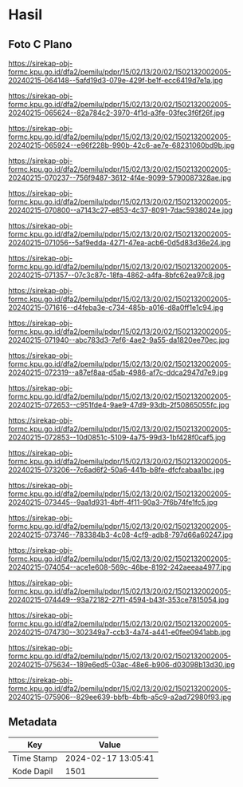 # Hasil

## Foto C Plano

https://sirekap-obj-formc.kpu.go.id/dfa2/pemilu/pdpr/15/02/13/20/02/1502132002005-20240215-064148--5afd19d3-079e-429f-be1f-ecc6419d7e1a.jpg

https://sirekap-obj-formc.kpu.go.id/dfa2/pemilu/pdpr/15/02/13/20/02/1502132002005-20240215-065624--82a784c2-3970-4f1d-a3fe-03fec3f6f26f.jpg

https://sirekap-obj-formc.kpu.go.id/dfa2/pemilu/pdpr/15/02/13/20/02/1502132002005-20240215-065924--e96f228b-990b-42c6-ae7e-68231060bd9b.jpg

https://sirekap-obj-formc.kpu.go.id/dfa2/pemilu/pdpr/15/02/13/20/02/1502132002005-20240215-070237--756f9487-3612-4f4e-9099-5790087328ae.jpg

https://sirekap-obj-formc.kpu.go.id/dfa2/pemilu/pdpr/15/02/13/20/02/1502132002005-20240215-070800--a7143c27-e853-4c37-8091-7dac5938024e.jpg

https://sirekap-obj-formc.kpu.go.id/dfa2/pemilu/pdpr/15/02/13/20/02/1502132002005-20240215-071056--5af9edda-4271-47ea-acb6-0d5d83d36e24.jpg

https://sirekap-obj-formc.kpu.go.id/dfa2/pemilu/pdpr/15/02/13/20/02/1502132002005-20240215-071357--07c3c87c-18fa-4862-a4fa-8bfc62ea97c8.jpg

https://sirekap-obj-formc.kpu.go.id/dfa2/pemilu/pdpr/15/02/13/20/02/1502132002005-20240215-071616--d4feba3e-c734-485b-a016-d8a0ff1e1c94.jpg

https://sirekap-obj-formc.kpu.go.id/dfa2/pemilu/pdpr/15/02/13/20/02/1502132002005-20240215-071940--abc783d3-7ef6-4ae2-9a55-da1820ee70ec.jpg

https://sirekap-obj-formc.kpu.go.id/dfa2/pemilu/pdpr/15/02/13/20/02/1502132002005-20240215-072319--a87ef8aa-d5ab-4986-af7c-ddca2947d7e9.jpg

https://sirekap-obj-formc.kpu.go.id/dfa2/pemilu/pdpr/15/02/13/20/02/1502132002005-20240215-072653--c951fde4-9ae9-47d9-93db-2f50865055fc.jpg

https://sirekap-obj-formc.kpu.go.id/dfa2/pemilu/pdpr/15/02/13/20/02/1502132002005-20240215-072853--10d0851c-5109-4a75-99d3-1bf428f0caf5.jpg

https://sirekap-obj-formc.kpu.go.id/dfa2/pemilu/pdpr/15/02/13/20/02/1502132002005-20240215-073206--7c6ad6f2-50a6-441b-b8fe-dfcfcabaa1bc.jpg

https://sirekap-obj-formc.kpu.go.id/dfa2/pemilu/pdpr/15/02/13/20/02/1502132002005-20240215-073445--9aa1d931-4bff-4f11-90a3-7f6b74fe1fc5.jpg

https://sirekap-obj-formc.kpu.go.id/dfa2/pemilu/pdpr/15/02/13/20/02/1502132002005-20240215-073746--783384b3-4c08-4cf9-adb8-797d66a60247.jpg

https://sirekap-obj-formc.kpu.go.id/dfa2/pemilu/pdpr/15/02/13/20/02/1502132002005-20240215-074054--ace1e608-569c-46be-8192-242aeeaa4977.jpg

https://sirekap-obj-formc.kpu.go.id/dfa2/pemilu/pdpr/15/02/13/20/02/1502132002005-20240215-074449--93a72182-27f1-4594-b43f-353ce7815054.jpg

https://sirekap-obj-formc.kpu.go.id/dfa2/pemilu/pdpr/15/02/13/20/02/1502132002005-20240215-074730--302349a7-ccb3-4a74-a441-e0fee0941abb.jpg

https://sirekap-obj-formc.kpu.go.id/dfa2/pemilu/pdpr/15/02/13/20/02/1502132002005-20240215-075634--189e6ed5-03ac-48e6-b906-d03098b13d30.jpg

https://sirekap-obj-formc.kpu.go.id/dfa2/pemilu/pdpr/15/02/13/20/02/1502132002005-20240215-075906--829ee639-bbfb-4bfb-a5c9-a2ad72980f93.jpg


## Metadata

| Key        | Value               |
| ---------- | ------------------- |
| Time Stamp | 2024-02-17 13:05:41 |
| Kode Dapil | 1501                |



